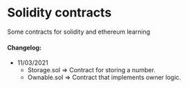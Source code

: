# Solidity contracts

Some contracts for solidity and ethereum learning

#### Changelog:

- 11/03/2021
    - Storage.sol => Contract for storing a number.
    - Ownable.sol => Contract that implements owner logic.  